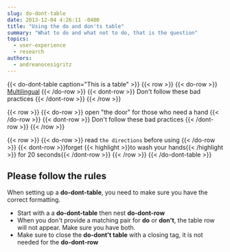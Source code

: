 ```yaml
---
slug: do-dont-table
date: 2013-12-04 4:26:11 -0400
title: "Using the do and don'ts table"
summary: "What to do and what not to do, that is the question"
topics:
  - user-experience
  - research
authors:
  - andreanocesigritz
---
```


{{< do-dont-table caption="This is a table" >}}
  {{< row >}}
    {{< do-row >}} [Multilingual](https://digital.gov/communities/multilingual/) {{< /do-row >}}
    {{< dont-row >}} Don't follow these bad practices {{< /dont-row >}}
  {{< /row >}}

  {{< row >}}
    {{< do-row >}} open &#34;the door&#34; for those who need a hand {{< /do-row >}}
    {{< dont-row >}} Don't follow these bad practices {{< /dont-row >}}
  {{< /row >}}

  {{< row >}}
    {{< do-row >}} read `the directions` before using {{< /do-row >}}
    {{< dont-row >}}forget {{< highlight >}}to wash your hands{{< /highlight >}} for 20 seconds{{< /dont-row >}}
  {{< /row >}}
{{< /do-dont-table >}}


## Please follow the rules

When setting up a **do-dont-table**, you need to make sure you have the correct formatting.

* Start with a a **do-dont-table** then nest **do-dont-row**
* When you don't provide a matching pair for **do** or **don't**, the table row will not appear. Make sure you have both.
* Make sure to close the **do-dont't table** with a closing tag, it is not needed for the **do-dont-row**
